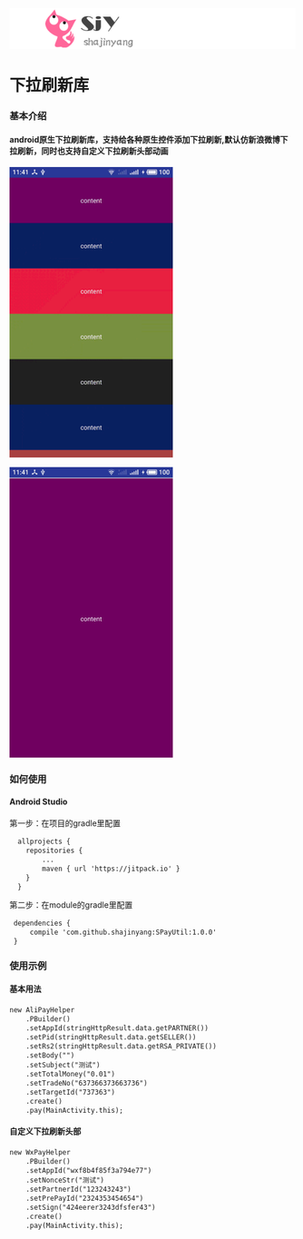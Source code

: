 ![](sjylogo.png)
# 下拉刷新库

### 基本介绍
####  android原生下拉刷新库，支持给各种原生控件添加下拉刷新,默认仿新浪微博下拉刷新，同时也支持自定义下拉刷新头部动画
![可滚动view的下拉刷新](sample_5.gif)

![不可滚动view的下拉刷新](sample_6.gif)

### 如何使用

#### Android Studio

第一步：在项目的gradle里配置

      allprojects {
        repositories {
            ...
            maven { url 'https://jitpack.io' }
        }
      }

第二步：在module的gradle里配置

     dependencies {
         compile 'com.github.shajinyang:SPayUtil:1.0.0'
     }

### 使用示例

#### 基本用法
    new AliPayHelper
        .PBuilder()
        .setAppId(stringHttpResult.data.getPARTNER())
        .setPid(stringHttpResult.data.getSELLER())
        .setRs2(stringHttpResult.data.getRSA_PRIVATE())
        .setBody("")
        .setSubject("测试")
        .setTotalMoney("0.01")
        .setTradeNo("637366373663736")
        .setTargetId("737363")
        .create()
        .pay(MainActivity.this);

#### 自定义下拉刷新头部
    new WxPayHelper
        .PBuilder()
        .setAppId("wxf8b4f85f3a794e77")
        .setNonceStr("测试")
        .setPartnerId("123243243")
        .setPrePayId("2324353454654")
        .setSign("424eerer3243dfsfer43")
        .create()
        .pay(MainActivity.this);








